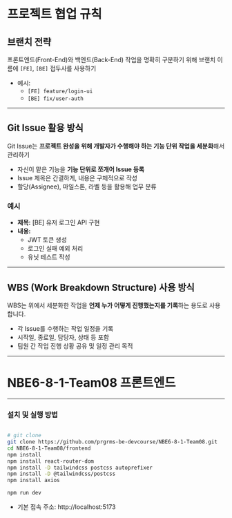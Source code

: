 # 프로젝트 협업 규칙

## 브랜치 전략

프론트엔드(Front-End)와 백엔드(Back-End) 작업을 명확히 구분하기 위해 브랜치 이름에 `[FE]`, `[BE]` 접두사를 사용하기

- 예시:  
  - `[FE] feature/login-ui`  
  - `[BE] fix/user-auth`

---

## Git Issue 활용 방식

Git Issue는 **프로젝트 완성을 위해 개발자가 수행해야 하는 기능 단위 작업을 세분화**해서 관리하기

- 자신이 맡은 기능을 **기능 단위로 쪼개어 Issue 등록**
- Issue 제목은 간결하게, 내용은 구체적으로 작성
- 할당(Assignee), 마일스톤, 라벨 등을 활용해 업무 분류

### 예시

- **제목:** [BE] 유저 로그인 API 구현
- **내용:**
  - JWT 토큰 생성
  - 로그인 실패 예외 처리
  - 유닛 테스트 작성

---

## WBS (Work Breakdown Structure) 사용 방식

WBS는 위에서 세분화한 작업을 **언제 누가 어떻게 진행했는지를 기록**하는 용도로 사용합니다.

- 각 Issue를 수행하는 작업 일정을 기록
- 시작일, 종료일, 담당자, 상태 등 포함
- 팀원 간 작업 진행 상황 공유 및 일정 관리 목적

---

# NBE6-8-1-Team08 프론트엔드

---
###  설치 및 실행 방법


```bash

# git clone
git clone https://github.com/prgrms-be-devcourse/NBE6-8-1-Team08.git
cd NBE6-8-1-Team08/frontend
npm install
npm install react-router-dom
npm install -D tailwindcss postcss autoprefixer
npm install -D @tailwindcss/postcss
npm install axios

npm run dev
```


- 기본 접속 주소: http://localhost:5173


